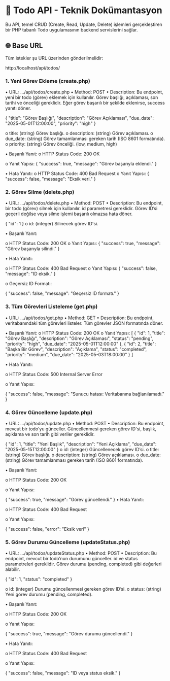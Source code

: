 # 📌 Todo API - Teknik Dokümantasyon

Bu API, temel CRUD (Create, Read, Update, Delete) işlemleri gerçekleştiren bir PHP tabanlı Todo uygulamasının backend servislerini sağlar.

## 🌐 Base URL

Tüm istekler şu URL üzerinden gönderilmelidir:

http://localhost/api/todos/

### 1. Yeni Görev Ekleme (create.php)

•	URL: .../api/todos/create.php
•	Method: POST
•	Description: Bu endpoint, yeni bir todo (görev) eklemek için kullanılır. Görev başlığı, açıklaması, son tarihi ve önceliği gereklidir. Eğer görev başarılı bir şekilde eklenirse, success yanıtı döner.


{
  "title": "Görev Başlığı",
  "description": "Görev Açıklaması",
  "due_date": "2025-05-01T12:00:00",
  "priority": "high"
}

o	title: (string) Görev başlığı.
o	description: (string) Görev açıklaması.
o	due_date: (string) Görev tamamlanması gereken tarih (ISO 8601 formatında).
o	priority: (string) Görev önceliği. (low, medium, high)

•	Başarılı Yanıt:
o	HTTP Status Code: 200 OK

o	Yanıt Yapısı:
{
  "success": true,
  "message": "Görev başarıyla eklendi."
}

•	Hata Yanıtı:
o	HTTP Status Code: 400 Bad Request
o	Yanıt Yapısı:
{
  "success": false,
  "message": "Eksik veri."
}

### 2. Görev Silme (delete.php)

•	URL: .../api/todos/delete.php
•	Method: POST
•	Description: Bu endpoint, bir todo (görev) silmek için kullanılır. id parametresi gereklidir. Görev ID’si geçerli değilse veya silme işlemi başarılı olmazsa hata döner.


{
  "id": 1
}
o	id: (integer) Silinecek görev ID'si.

•	Başarılı Yanıt:

o	HTTP Status Code: 200 OK
o	Yanıt Yapısı:
{
  "success": true,
  "message": "Görev başarıyla silindi."
}

•	Hata Yanıtı:

o	HTTP Status Code: 400 Bad Request
o	Yanıt Yapısı:
{
  "success": false,
  "message": "ID eksik."
}

o	Geçersiz ID Formatı:

{
  "success": false,
  "message": "Geçersiz ID formatı."
}

### 3. Tüm Görevleri Listeleme (get.php)

•	URL: .../api/todos/get.php
•	Method: GET
•	Description: Bu endpoint, veritabanındaki tüm görevleri listeler. Tüm görevler JSON formatında döner.

•	Başarılı Yanıt:
o	HTTP Status Code: 200 OK
o	Yanıt Yapısı:
[
  {
    "id": 1,
    "title": "Görev Başlığı",
    "description": "Görev Açıklaması",
    "status": "pending",
    "priority": "high",
    "due_date": "2025-05-01T12:00:00"
  },
  {
    "id": 2,
    "title": "Başka Bir Görev",
    "description": "Açıklama",
    "status": "completed",
    "priority": "medium",
    "due_date": "2025-05-03T18:00:00"
  }
]

•	Hata Yanıtı:

o	HTTP Status Code: 500 Internal Server Error

o	Yanıt Yapısı:

{
  "success": false,
  "message": "Sunucu hatası: Veritabanına bağlanılamadı."
}

### 4. Görev Güncelleme (update.php)

•	URL: .../api/todos/update.php
•	Method: POST
•	Description: Bu endpoint, mevcut bir todo’yu günceller. Güncellenmesi gereken görev ID'si, başlık, açıklama ve son tarih gibi veriler gereklidir.

{
  "id": 1,
  "title": "Yeni Başlık",
  "description": "Yeni Açıklama",
  "due_date": "2025-05-15T12:00:00"
}
o	id: (integer) Güncellenecek görev ID’si.
o	title: (string) Görev başlığı.
o	description: (string) Görev açıklaması.
o	due_date: (string) Görev tamamlanması gereken tarih (ISO 8601 formatında).

•	Başarılı Yanıt:

o	HTTP Status Code: 200 OK

o	Yanıt Yapısı:

{
  "success": true,
  "message": "Görev güncellendi."
}
•	Hata Yanıtı:

o	HTTP Status Code: 400 Bad Request

o	Yanıt Yapısı:

{
  "success": false,
  "error": "Eksik veri"
}
 ### 5. Görev Durumu Güncelleme (updateStatus.php)
 
•	URL: .../api/todos/updateStatus.php
•	Method: POST
•	Description: Bu endpoint, mevcut bir todo’nun durumunu günceller. id ve status parametreleri gereklidir. Görev durumu (pending, completed) gibi değerleri alabilir.

{
  "id": 1,
  "status": "completed"
}

o	id: (integer) Durumu güncellenmesi gereken görev ID’si.
o	status: (string) Yeni görev durumu (pending, completed).

•	Başarılı Yanıt:

o	HTTP Status Code: 200 OK

o	Yanıt Yapısı:

{
  "success": true,
  "message": "Görev durumu güncellendi."
}

•	Hata Yanıtı:

o	HTTP Status Code: 400 Bad Request

o	Yanıt Yapısı:

{
  "success": false,
  "message": "ID veya status eksik."
}

